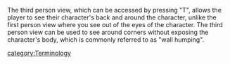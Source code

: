The third person view, which can be accessed by pressing "T", allows the
player to see their character's back and around the character, unlike
the first person view where you see out of the eyes of the character.
The third person view can be used to see around corners without exposing
the character's body, which is commonly referred to as "wall humping".

[category:Terminology](category:Terminology.md "wikilink")
